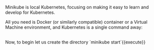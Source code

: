 Minikube is local Kubernetes, focusing on making it easy to learn and develop for Kubernetes.

All you need is Docker (or similarly compatible) container or a Virtual Machine environment, and Kubernetes is a single command away: 

<br>
Now, to begin let us create the directory
`minikube start`{{execute}}<br>


